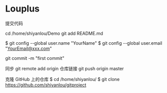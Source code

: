 # Louplus
提交代码

cd /home/shiyanlou/Demo
git add README.md

$ git config --global user.name "YourName"
$ git config --global user.email "YourEmail@xxx.com"

git commit -m "first commit"


同步
git remote add origin 仓库链接
git push origin master

克隆 GitHub 上的仓库
$ cd /home/shiyanlou/
$ git clone https://github.com/shiyanlou/gitproject
